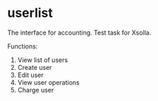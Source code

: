 # userlist

The interface for accounting. Test task for Xsolla.

Functions:

1. View list of users
2. Create user
3. Edit user
4. View user operations
5. Charge user

